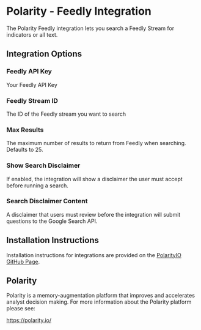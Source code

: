 # Polarity - Feedly Integration

The Polarity Feedly integration lets you search a Feedly Stream for indicators or all text.

## Integration Options

### Feedly API Key
Your Feedly API Key

### Feedly Stream ID
The ID of the Feedly stream you want to search

### Max Results
The maximum number of results to return from Feedly when searching. Defaults to 25.

### Show Search Disclaimer
If enabled, the integration will show a disclaimer the user must accept before running a search.

### Search Disclaimer Content
A disclaimer that users must review before the integration will submit questions to the Google Search API.

## Installation Instructions

Installation instructions for integrations are provided on the [PolarityIO GitHub Page](https://polarityio.github.io/).

## Polarity

Polarity is a memory-augmentation platform that improves and accelerates analyst decision making. For more information about the Polarity platform please see:

https://polarity.io/
